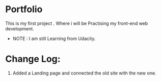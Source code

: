 # Portfolio

This is my first project . Where i will be Practising my front-end web development.

* NOTE : I am still Learning from Udacity.

# Change Log:
1. Added a Landing page and connected the old site with the new one.